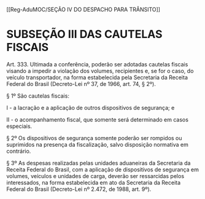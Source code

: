[[Reg-AduMOC/SEÇÃO IV DO DESPACHO PARA TRÂNSITO]]

# SUBSEÇÃO III DAS CAUTELAS FISCAIS

Art. 333. Ultimada a conferência, poderão ser adotadas
cautelas fiscais visando a impedir a violação dos volumes,
recipientes e, se for o caso, do veículo transportador, na
forma estabelecida pela Secretaria da Receita Federal do
Brasil (Decreto-Lei nº 37, de 1966, art. 74, § 2º).

§ 1º São cautelas fiscais:

I - a lacração e a aplicação de outros dispositivos de
segurança; e

II - o acompanhamento fiscal, que somente será
determinado em casos especiais.

§ 2º Os dispositivos de segurança somente poderão ser
rompidos ou suprimidos na presença da fiscalização, salvo
disposição normativa em contrário.

§ 3º As despesas realizadas pelas unidades aduaneiras da
Secretaria da Receita Federal do Brasil, com a aplicação de
dispositivos de segurança em volumes, veículos e unidades
de carga, deverão ser ressarcidas pelos interessados, na
forma estabelecida em ato da Secretaria da Receita Federal
do Brasil (Decreto-Lei nº 2.472, de 1988, art. 9º).